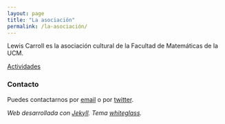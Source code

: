 ```yaml
---
layout: page
title: "La asociación"
permalink: /la-asociación/
---
```


Lewis Carroll es la asociación cultural de la Facultad de Matemáticas de la UCM.

[Actividades](/actividades/)

### Contacto

Puedes contactarnos por [email](mailto:lewiscarrollnoarmstrong@gmail.com) o por [twitter](https://twitter.com/lewiscarrollmat).


_Web desarrollada con [Jekyll](https://jekyllrb.com/). Tema [whiteglass](https://github.com/yous/whiteglass)._
